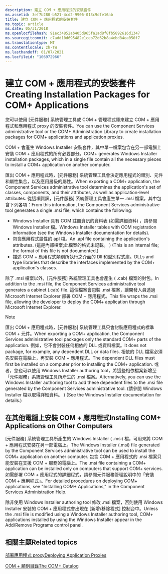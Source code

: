 ```yaml
---
description: 建立 COM + 應用程式的安裝套件
ms.assetid: 3ef7b280-b521-4cd2-9906-013c9dfe16ab
title: 建立 COM + 應用程式的安裝套件
ms.topic: article
ms.date: 05/31/2018
ms.openlocfilehash: 91ec34852ab405d965fa1ad8f8fb5892616d1347
ms.sourcegitcommit: c7add10d695482e1ceb72d62b8a4ebd84ea050f7
ms.translationtype: MT
ms.contentlocale: zh-TW
ms.lasthandoff: 01/07/2021
ms.locfileid: "106972966"
---
```

# <a name="creating-installation-packages-for-com-applications"></a><span data-ttu-id="b172f-103">建立 COM + 應用程式的安裝套件</span><span class="sxs-lookup"><span data-stu-id="b172f-103">Creating Installation Packages for COM+ Applications</span></span>

<span data-ttu-id="b172f-104">您可以使用 [元件服務] 系統管理工具或 COM + 管理程式庫來建立 COM + 應用程式和應用程式 proxy 的安裝套件。</span><span class="sxs-lookup"><span data-stu-id="b172f-104">You can use the Component Services administrative tool or the COM+ Administration Library to create installation packages for COM+ applications and application proxies.</span></span>

<span data-ttu-id="b172f-105">COM + 會產生 Windows Installer 安裝套件，其中單一檔案包含在另一部電腦上安裝 COM + 應用程式的所有必要部分。</span><span class="sxs-lookup"><span data-stu-id="b172f-105">COM+ generates Windows Installer installation packages, which in a single file contain all the necessary pieces to install a COM+ application on another computer.</span></span>

<span data-ttu-id="b172f-106">匯出 COM + 應用程式時，[元件服務] 系統管理工具會決定應用程式的類別、元件和屬性集合，以及應用層級的屬性。</span><span class="sxs-lookup"><span data-stu-id="b172f-106">When exporting a COM+ application, the Component Services administrative tool determines the application's set of classes, components, and their attributes, as well as application-level attributes.</span></span> <span data-ttu-id="b172f-107">從這項資訊，[元件服務] 系統管理工具會產生單一 .msi 檔案，其中包含下列各項：</span><span class="sxs-lookup"><span data-stu-id="b172f-107">From this information, the Component Services administrative tool generates a single .msi file, which contains the following:</span></span>

-   <span data-ttu-id="b172f-108">Windows Installer 具有 COM 註冊資訊的資料表 (如需詳細資料) ，請參閱 Windows Installer 檔。</span><span class="sxs-lookup"><span data-stu-id="b172f-108">Windows Installer tables with COM registration information (see the Windows Installer documentation for details).</span></span>
-   <span data-ttu-id="b172f-109">包含應用程式屬性的 apl 檔。</span><span class="sxs-lookup"><span data-stu-id="b172f-109">An .apl file containing the application's attributes.</span></span> <span data-ttu-id="b172f-110"> (這是內部檔案;此檔案的格式未記載。 ) </span><span class="sxs-lookup"><span data-stu-id="b172f-110">(This is an internal file; the format of this file is not documented.)</span></span>
-   <span data-ttu-id="b172f-111">描述 COM + 應用程式類別所執行之介面的 Dll 和型別程式庫。</span><span class="sxs-lookup"><span data-stu-id="b172f-111">DLLs and type libraries that describe the interfaces implemented by the COM+ application's classes.</span></span>

<span data-ttu-id="b172f-112">除了 .msi 檔案以外，[元件服務] 系統管理工具也會產生 ( .cab) 檔案的封包。</span><span class="sxs-lookup"><span data-stu-id="b172f-112">In addition to the .msi file, the Component Services administrative tool generates a cabinet (.cab) file.</span></span> <span data-ttu-id="b172f-113">這個檔案會包裝 .msi 檔案，讓開發人員透過 Microsoft Internet Explorer 部署 COM + 應用程式。</span><span class="sxs-lookup"><span data-stu-id="b172f-113">This file wraps the .msi file, allowing the developer to deploy the COM+ application through Microsoft Internet Explorer.</span></span>

> [!Note]  
> <span data-ttu-id="b172f-114">匯出 COM + 應用程式時，[元件服務] 系統管理工具只會封裝應用程式的標準 COM + 元件。</span><span class="sxs-lookup"><span data-stu-id="b172f-114">When exporting a COM+ application, the Component Services administrative tool packages only the standard COM+ parts of the application.</span></span> <span data-ttu-id="b172f-115">例如，它不會封裝任何相依的 DLL 或資料檔案。</span><span class="sxs-lookup"><span data-stu-id="b172f-115">It does not package, for example, any dependent DLL or data files.</span></span> <span data-ttu-id="b172f-116">相依的 DLL 檔案必須先安裝在電腦上，再安裝 COM + 應用程式。</span><span class="sxs-lookup"><span data-stu-id="b172f-116">The dependent DLL files must first be installed on a computer prior to installing the COM+ application.</span></span> <span data-ttu-id="b172f-117">或者，您也可以使用 Windows Installer authoring tool，將這些相依檔案新增至「元件服務」系統管理工具所產生的 .msi 檔案。</span><span class="sxs-lookup"><span data-stu-id="b172f-117">Alternatively, you can use the Windows Installer authoring tool to add these dependent files to the .msi file generated by the Component Services administrative tool.</span></span> <span data-ttu-id="b172f-118"> (請參閱 Windows Installer 檔以取得詳細資料。 ) </span><span class="sxs-lookup"><span data-stu-id="b172f-118">(See the Windows Installer documentation for details.)</span></span>

 

## <a name="installing-com-applications-on-other-computers"></a><span data-ttu-id="b172f-119">在其他電腦上安裝 COM + 應用程式</span><span class="sxs-lookup"><span data-stu-id="b172f-119">Installing COM+ Applications on Other Computers</span></span>

<span data-ttu-id="b172f-120">[元件服務] 系統管理工具所產生的 Windows Installer ( .msi) 檔，可用來將 COM + 應用程式安裝在另一部電腦上。</span><span class="sxs-lookup"><span data-stu-id="b172f-120">The Windows Installer (.msi) file generated by the Component Services administrative tool can be used to install the COM+ application on another computer.</span></span> <span data-ttu-id="b172f-121">包含 COM + 應用程式的 .msi 檔案只能安裝在支援 COM + 服務的電腦上。</span><span class="sxs-lookup"><span data-stu-id="b172f-121">The .msi file containing a COM+ application can be installed only on computers that support COM+ services.</span></span> <span data-ttu-id="b172f-122">如需部署 COM + 應用程式的詳細程式，請參閱元件服務管理說明中的「安裝 COM + 應用程式」。</span><span class="sxs-lookup"><span data-stu-id="b172f-122">For detailed procedures on deploying COM+ applications, see "Installing COM+ Applications," in the Component Services Administration Help.</span></span>

<span data-ttu-id="b172f-123">除非使用 Windows Installer authoring tool 修改 .msi 檔案，否則使用 Windows Installer 安裝的 COM + 應用程式會出現在 [新增/移除程式] 控制台中。</span><span class="sxs-lookup"><span data-stu-id="b172f-123">Unless the .msi file is modified using a Windows Installer authoring tool, COM+ applications installed by using the Windows Installer appear in the Add/Remove Programs control panel.</span></span>

## <a name="related-topics"></a><span data-ttu-id="b172f-124">相關主題</span><span class="sxs-lookup"><span data-stu-id="b172f-124">Related topics</span></span>

<dl> <dt>

[<span data-ttu-id="b172f-125">部署應用程式 proxy</span><span class="sxs-lookup"><span data-stu-id="b172f-125">Deploying Application Proxies</span></span>](deploying-application-proxies.md)
</dt> <dt>

[<span data-ttu-id="b172f-126">COM + 類別目錄</span><span class="sxs-lookup"><span data-stu-id="b172f-126">The COM+ Catalog</span></span>](the-com--catalog.md)
</dt> </dl>

 

 




